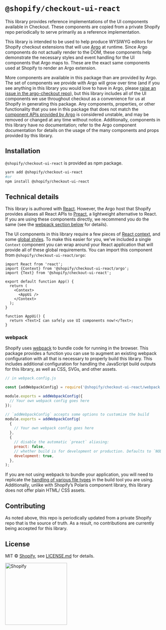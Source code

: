 # `@shopify/checkout-ui-react`

This library provides reference implementations of the UI components available in Checkout. These components are copied from a private Shopify repo periodically to serve primarily as a reference implementation.

This library is intended to be used to help produce WYSIWYG editors for Shopify checkout extensions that will use [Argo](https://github.com/Shopify/argo-checkout) at runtime. Since Argo components do not actually render to the DOM, these components help demonstrate the necessary styles and event handling for the UI components that Argo maps to. These are the exact same components used at Shopify to render an Argo extension.

More components are available in this package than are provided by Argo. The set of components we provide with Argo will grow over time (and if you see anything in this library you would love to have in Argo, please [raise an issue in the argo-checkout repo](https://github.com/Shopify/argo-checkout/issues/new)), but this library includes all of the UI components we use throughout checkout as a convenience for us at Shopify in generating this package. Any components, properties, or other functionality that you see in this package that does not match the [component APIs provided by Argo](https://github.com/Shopify/argo-checkout/blob/main/packages/argo-checkout/documentation/components.md) is considered unstable, and may be removed or changed at any time without notice. Additionally, components in this library have no documentation; refer to the Argo component documentation for details on the usage of the many components and props provided by this library.

## Installation

`@shopify/checkout-ui-react` is provided as npm package.

```sh
yarn add @shopify/checkout-ui-react
#or
npm install @shopify/checkout-ui-react
```

## Technical details

This library is authored with [React](https://reactjs.org). However, the Argo host that Shopify provides aliases all React APIs to [Preact](https://preactjs.com), a lightweight alternative to React. If you are using these components directly, we recommend you do the same (see the [webpack section below](#webpack) for details).

The UI components in this library require a few pieces of [React context](https://reactjs.org/docs/context.html), and some [global styles](https://github.com/Shopify/checkout-ui/blob/main/src/style.css). To make this easier for you, we’ve included a single `Context` component you can wrap around your React application that will provide all of these global requirements. You can import this component from `@shopify/checkout-ui-react/argo`:

```tsx
import React from 'react';
import {Context} from '@shopify/checkout-ui-react/argo';
import {Text} from '@shopify/checkout-ui-react';

export default function App() {
  return (
    <Context>
      <AppUi />
    </Context>
  );
}

function AppUi() {
  return <Text>I can safely use UI components now!</Text>;
}
```

### webpack

Shopify uses [webpack](https://webpack.js.org) to bundle code for running in the browser. This package provides a function you can use to augment an existing webpack configuration with all that is necessary to properly build this library. This includes additional configuration for handling the JavaScript build outputs for this library, as well as CSS, SVGs, and other assets.

```js
// in webpack.config.js

const {addWebpackConfig} = require('@shopify/checkout-ui-react/webpack');

module.exports = addWebpackConfig({
  // Your own webpack config goes here
});

// `addWebpackConfig` accepts some options to customize the build
module.exports = addWebpackConfig(
  {
    // Your own webpack config goes here
  },
  {
    // disable the automatic `preact` aliasing:
    preact: false,
    // whether build is for development or production. Defaults to `NODE_ENV === "development"`
    development: true,
  },
);
```

If you are not using webpack to bundle your application, you will need to replicate the [handling of various file types](https://github.com/Shopify/checkout-ui/blob/main/src/webpack-config.ts) in the build tool you are using. Additionally, unlike with Shopify’s Polaris component library, this library does not offer plain HTML/ CSS assets.

## Contributing

As noted above, this repo is periodically updated from a private Shopify repo that is the source of truth. As a result, no contributions are currently being accepted for this library.

## License

MIT &copy; [Shopify](https://shopify.com/), see [LICENSE.md](LICENSE.md) for details.

<a href="http://www.shopify.com/"><img src="https://cdn.shopify.com/assets2/brand-assets/shopify-logo-main-8ee1e0052baf87fd9698ceff7cbc01cc36a89170212ad227db3ff2706e89fd04.svg" alt="Shopify" width="200" /></a>
